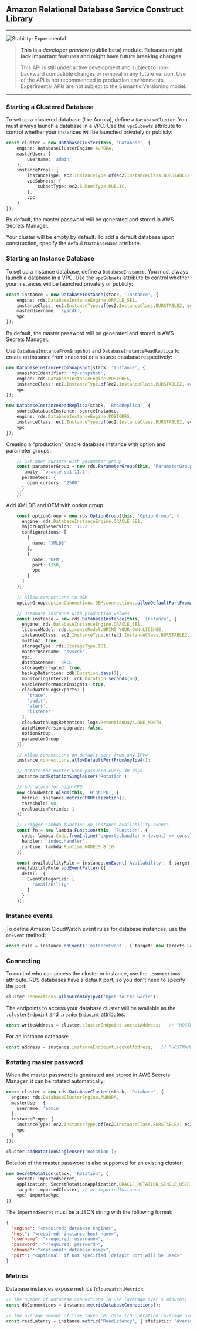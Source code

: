 ## Amazon Relational Database Service Construct Library
<!--BEGIN STABILITY BANNER-->

---

![Stability: Experimental](https://img.shields.io/badge/stability-Experimental-important.svg?style=for-the-badge)

> **This is a _developer preview_ (public beta) module. Releases might lack important features and might have
> future breaking changes.**
>
> This API is still under active development and subject to non-backward
> compatible changes or removal in any future version. Use of the API is not recommended in production
> environments. Experimental APIs are not subject to the Semantic Versioning model.

---
<!--END STABILITY BANNER-->

### Starting a Clustered Database

To set up a clustered database (like Aurora), define a `DatabaseCluster`. You must
always launch a database in a VPC. Use the `vpcSubnets` attribute to control whether
your instances will be launched privately or publicly:

```ts
const cluster = new DatabaseCluster(this, 'Database', {
    engine: DatabaseClusterEngine.AURORA,
    masterUser: {
        username: 'admin'
    },
    instanceProps: {
        instanceType: ec2.InstanceType.of(ec2.InstanceClass.BURSTABLE2, ec2.InstanceSize.SMALL),
        vpcSubnets: {
            subnetType: ec2.SubnetType.PUBLIC,
        },
        vpc
    }
});
```
By default, the master password will be generated and stored in AWS Secrets Manager.

Your cluster will be empty by default. To add a default database upon construction, specify the
`defaultDatabaseName` attribute.

### Starting an Instance Database
To set up a instance database, define a `DatabaseInstance`. You must
always launch a database in a VPC. Use the `vpcSubnets` attribute to control whether
your instances will be launched privately or publicly:

```ts
const instance = new DatabaseInstance(stack, 'Instance', {
    engine: rds.DatabaseInstanceEngine.ORACLE_SE1,
    instanceClass: ec2.InstanceType.of(ec2.InstanceClass.BURSTABLE2, ec2.InstanceSize.SMALL),
    masterUsername: 'syscdk',
    vpc
});
```
By default, the master password will be generated and stored in AWS Secrets Manager.

Use `DatabaseInstanceFromSnapshot` and `DatabaseInstanceReadReplica` to create an instance from snapshot or
a source database respectively:

```ts
new DatabaseInstanceFromSnapshot(stack, 'Instance', {
    snapshotIdentifier: 'my-snapshot',
    engine: rds.DatabaseInstanceEngine.POSTGRES,
    instanceClass: ec2.InstanceType.of(ec2.InstanceClass.BURSTABLE2, ec2.InstanceSize.LARGE),
    vpc
});

new DatabaseInstanceReadReplica(stack, 'ReadReplica', {
    sourceDatabaseInstance: sourceInstance,
    engine: rds.DatabaseInstanceEngine.POSTGRES,
    instanceClass: ec2.InstanceType.of(ec2.InstanceClass.BURSTABLE2, ec2.InstanceSize.LARGE),
    vpc
});
```
Creating a "production" Oracle database instance with option and parameter groups:

```ts
    // Set open cursors with parameter group
    const parameterGroup = new rds.ParameterGroup(this, 'ParameterGroup', {
      family: 'oracle-se1-11.2',
      parameters: {
        open_cursors: '2500'
      }
    });

```
Add XMLDB and OEM with option group
```ts
    const optionGroup = new rds.OptionGroup(this, 'OptionGroup', {
      engine: rds.DatabaseInstanceEngine.ORACLE_SE1,
      majorEngineVersion: '11.2',
      configurations: [
        {
          name: 'XMLDB'
        },
        {
          name: 'OEM',
          port: 1158,
          vpc
        }
      ]
    });

    // Allow connections to OEM
    optionGroup.optionConnections.OEM.connections.allowDefaultPortFromAnyIpv4();

    // Database instance with production values
    const instance = new rds.DatabaseInstance(this, 'Instance', {
      engine: rds.DatabaseInstanceEngine.ORACLE_SE1,
      licenseModel: rds.LicenseModel.BRING_YOUR_OWN_LICENSE,
      instanceClass: ec2.InstanceType.of(ec2.InstanceClass.BURSTABLE2, ec2.InstanceSize.MEDIUM),
      multiAz: true,
      storageType: rds.StorageType.IO1,
      masterUsername: 'syscdk',
      vpc,
      databaseName: 'ORCL',
      storageEncrypted: true,
      backupRetention: cdk.Duration.days(7),
      monitoringInterval: cdk.Duration.seconds(60),
      enablePerformanceInsights: true,
      cloudwatchLogsExports: [
        'trace',
        'audit',
        'alert',
        'listener'
      ],
      cloudwatchLogsRetention: logs.RetentionDays.ONE_MONTH,
      autoMinorVersionUpgrade: false,
      optionGroup,
      parameterGroup
    });

    // Allow connections on default port from any IPV4
    instance.connections.allowDefaultPortFromAnyIpv4();

    // Rotate the master user password every 30 days
    instance.addRotationSingleUser('Rotation');

    // Add alarm for high CPU
    new cloudwatch.Alarm(this, 'HighCPU', {
      metric: instance.metricCPUUtilization(),
      threshold: 90,
      evaluationPeriods: 1
    });

    // Trigger Lambda function on instance availability events
    const fn = new lambda.Function(this, 'Function', {
      code: lambda.Code.fromInline('exports.handler = (event) => console.log(event);'),
      handler: 'index.handler',
      runtime: lambda.Runtime.NODEJS_8_10
    });

    const availabilityRule = instance.onEvent('Availability', { target: new targets.LambdaFunction(fn) });
    availabilityRule.addEventPattern({
      detail: {
        EventCategories: [
          'availability'
        ]
      }
    });
```


### Instance events
To define Amazon CloudWatch event rules for database instances, use the `onEvent`
method:

```ts
const rule = instance.onEvent('InstanceEvent', { target: new targets.LambdaFunction(fn) });
```

### Connecting

To control who can access the cluster or instance, use the `.connections` attribute. RDS databases have
a default port, so you don't need to specify the port:

```ts
cluster.connections.allowFromAnyIpv4('Open to the world');
```

The endpoints to access your database cluster will be available as the `.clusterEndpoint` and `.readerEndpoint`
attributes:

```ts
const writeAddress = cluster.clusterEndpoint.socketAddress;   // "HOSTNAME:PORT"
```

For an instance database:
```ts
const address = instance.instanceEndpoint.socketAddress;   // "HOSTNAME:PORT"
```

### Rotating master password
When the master password is generated and stored in AWS Secrets Manager, it can be rotated automatically:

```ts
const cluster = new rds.DatabaseCluster(stack, 'Database', {
  engine: rds.DatabaseClusterEngine.AURORA,
  masterUser: {
    username: 'admin'
  },
  instanceProps: {
    instanceType: ec2.InstanceType.of(ec2.InstanceClass.BURSTABLE2, ec2.InstanceSize.SMALL),
    vpc
  }
});

cluster.addRotationSingleUser('Rotation');
```

Rotation of the master password is also supported for an existing cluster:
```ts
new SecretRotation(stack, 'Rotation', {
    secret: importedSecret,
    application: SecretRotationApplication.ORACLE_ROTATION_SINGLE_USER
    target: importedCluster, // or importedInstance
    vpc: importedVpc,
})
```

The `importedSecret` must be a JSON string with the following format:
```json
{
  "engine": "<required: database engine>",
  "host": "<required: instance host name>",
  "username": "<required: username>",
  "password": "<required: password>",
  "dbname": "<optional: database name>",
  "port": "<optional: if not specified, default port will be used>"
}
```

### Metrics
Database instances expose metrics (`cloudwatch.Metric`):
```ts
// The number of database connections in use (average over 5 minutes)
const dbConnections = instance.metricDatabaseConnections();

// The average amount of time taken per disk I/O operation (average over 1 minute)
const readLatency = instance.metric('ReadLatency', { statistic: 'Average', periodSec: 60 });
```

